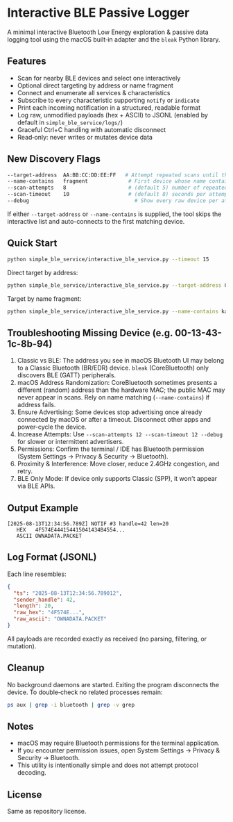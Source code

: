 # Interactive BLE Passive Logger

A minimal interactive Bluetooth Low Energy exploration & passive data logging tool using the macOS built‑in adapter and the `bleak` Python library.

## Features

- Scan for nearby BLE devices and select one interactively
- Optional direct targeting by address or name fragment
- Connect and enumerate all services & characteristics
- Subscribe to every characteristic supporting `notify` or `indicate`
- Print each incoming notification in a structured, readable format
- Log raw, unmodified payloads (hex + ASCII) to JSONL (enabled by default in `simple_ble_service/logs/`)
- Graceful Ctrl+C handling with automatic disconnect
- Read‑only: never writes or mutates device data

## New Discovery Flags

```bash
--target-address  AA:BB:CC:DD:EE:FF   # Attempt repeated scans until this exact BLE address is seen
--name-contains   fragment             # First device whose name contains fragment (case-insensitive)
--scan-attempts   8                    # (default 5) number of repeated attempts for filtered search
--scan-timeout    10                   # (default 8) seconds per attempt for filtered search
--debug                                  # Show every raw device per attempt
```

If either `--target-address` or `--name-contains` is supplied, the tool skips the interactive list and auto-connects to the first matching device.

## Quick Start

```bash
python simple_ble_service/interactive_ble_service.py --timeout 15
```

Direct target by address:

```bash
python simple_ble_service/interactive_ble_service.py --target-address 00-13-43-1c-8b-94 --scan-attempts 10 --scan-timeout 10 --debug
```

Target by name fragment:

```bash
python simple_ble_service/interactive_ble_service.py --name-contains kamstrup --debug
```

## Troubleshooting Missing Device (e.g. 00-13-43-1c-8b-94)

1. Classic vs BLE: The address you see in macOS Bluetooth UI may belong to a Classic Bluetooth (BR/EDR) device. `bleak` (CoreBluetooth) only discovers BLE (GATT) peripherals.
2. macOS Address Randomization: CoreBluetooth sometimes presents a different (random) address than the hardware MAC; the public MAC may never appear in scans. Rely on name matching (`--name-contains`) if address fails.
3. Ensure Advertising: Some devices stop advertising once already connected by macOS or after a timeout. Disconnect other apps and power-cycle the device.
4. Increase Attempts: Use `--scan-attempts 12 --scan-timeout 12 --debug` for slower or intermittent advertisers.
5. Permissions: Confirm the terminal / IDE has Bluetooth permission (System Settings → Privacy & Security → Bluetooth).
6. Proximity & Interference: Move closer, reduce 2.4GHz congestion, and retry.
7. BLE Only Mode: If device only supports Classic (SPP), it won't appear via BLE APIs.

## Output Example

```text
[2025-08-13T12:34:56.789Z] NOTIF #3 handle=42 len=20
   HEX   4F574E444154415041434B4554...
   ASCII OWNADATA.PACKET
```

## Log Format (JSONL)

Each line resembles:

```json
{
  "ts": "2025-08-13T12:34:56.789012",
  "sender_handle": 42,
  "length": 20,
  "raw_hex": "4F574E...",
  "raw_ascii": "OWNADATA.PACKET"
}
```

All payloads are recorded exactly as received (no parsing, filtering, or mutation).

## Cleanup

No background daemons are started. Exiting the program disconnects the device. To double‑check no related processes remain:

```bash
ps aux | grep -i bluetooth | grep -v grep
```

## Notes

- macOS may require Bluetooth permissions for the terminal application.
- If you encounter permission issues, open System Settings → Privacy & Security → Bluetooth.
- This utility is intentionally simple and does not attempt protocol decoding.

## License

Same as repository license.
